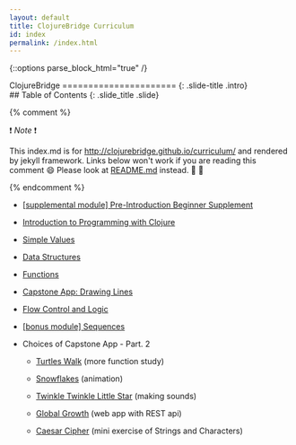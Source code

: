 ```yaml
---
layout: default
title: ClojureBridge Curriculum
id: index
permalink: /index.html
---
```


{::options parse_block_html="true" /}

<section>
ClojureBridge
======================
{: .slide-title .intro}
</section>

 <section>
## Table of Contents
{: .slide_title .slide}

{% comment %}

:exclamation: _Note_ :exclamation:

This index.md is for http://clojurebridge.github.io/curriculum/
and rendered by jekyll framework.
Links below won't work if you are reading this comment :smile:
Please look at [README.md](README.md) instead. :green_heart: :blue_heart:

{% endcomment %}

* [[supplemental module] Pre-Introduction Beginner Supplement](outline/beginner_supplement.md)
* [Introduction to Programming with Clojure](outline/intro.html)
* [Simple Values](outline/simple_values.html)
* [Data Structures](outline/data_structures.html)
* [Functions](outline/functions.html)
* [Capstone App: Drawing Lines](https://github.com/ClojureBridge/drawing/blob/master/curriculum/first-program.md)
* [Flow Control and Logic](outline/flow_control.html)
* [[bonus module] Sequences](outline/sequences.html)

* Choices of Capstone App - Part. 2

    - [Turtles Walk](https://github.com/ClojureBridge/welcometoclojurebridge/blob/master/outline/TURTLE-SAMPLES.md) (more function study)

    - [Snowflakes](https://github.com/ClojureBridge/drawing/blob/master/curriculum/create-something.md) (animation)

    - [Twinkle Twinkle Little Star](https://github.com/ClojureBridge/tones/blob/master/curriculum/01-piano-chords.md) (making sounds)
    - [Global Growth](https://github.com/ClojureBridge/global-growth)  (web app with REST api)
    - [Caesar Cipher](http://clojurebridge.github.io/community-docs/docs/exercises/caesar-cipher/)
          (mini exercise of Strings and Characters)
</section>

